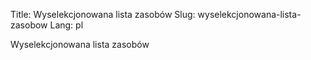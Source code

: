 Title: Wyselekcjonowana lista zasobów
Slug: wyselekcjonowana-lista-zasobow
Lang: pl

Wyselekcjonowana lista zasobów


